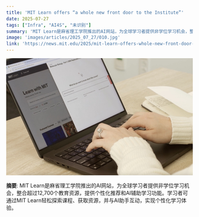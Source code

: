 ```yaml
---
title: 'MIT Learn offers “a whole new front door to the Institute”'
date: 2025-07-27
tags: ["Infra", "AI4S", "未识别"]
summary: 'MIT Learn是麻省理工学院推出的AI网站，为全球学习者提供非学位学习机会，整合超过12,700个教育资源，提供个性化推荐和AI辅助学习功能。学习者可通过MIT Learn轻松探索课程、获取资源，并与AI助手互动，实现个性化学习体验。'
image: 'images/articles/2025_07_27/010.jpg'
link: 'https://news.mit.edu/2025/mit-learn-offers-whole-new-front-door-institute-0721'
---
```

![MIT Learn offers “a whole new front door to the Institute”](images/articles/2025_07_27/010.jpg)

**摘要**: MIT Learn是麻省理工学院推出的AI网站，为全球学习者提供非学位学习机会，整合超过12,700个教育资源，提供个性化推荐和AI辅助学习功能。学习者可通过MIT Learn轻松探索课程、获取资源，并与AI助手互动，实现个性化学习体验。

